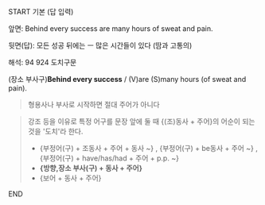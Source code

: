START
기본 (답 입력)

앞면:
Behind every success are many hours of sweat and pain.


뒷면(답):
모든 성공 뒤에는 ㅡ 많은 시간들이 있다 (땀과 고통의)


해석:
94 924 도치구문

(장소 부사구)**Behind every success** / (V)are (S)many hours (of sweat and pain).

> 형용사나 부사로 시작하면 절대 주어가 아니다

 > 강조 등을 이유로 특정 어구를 문장 앞에 둘 때 {(조)동사 + 주어}의 어순이 되는 것을 '도치'라 한다.
> 
> - {부정어(구) + 조동사 + 주어 + 동사 ~} , {부정어(구) + be동사 + 주어 ~} , {부정어(구) + have/has/had + 주어 + p.p. ~}
> - **{방향,장소 부사(구) + 동사 + 주어}**
> - {보어 + 동사 + 주어}
<!--ID: 1696770944934-->
END